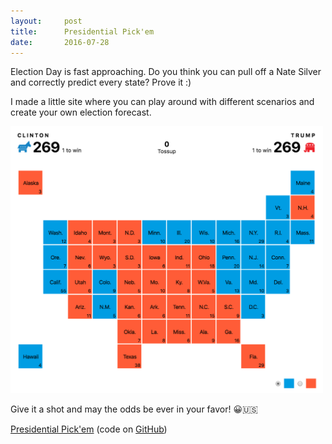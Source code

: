 ```yaml
---
layout:     post
title:      Presidential Pick'em
date:       2016-07-28
---
```


Election Day is fast approaching. Do you think you can pull off a Nate Silver
and correctly predict every state? Prove it :)

I made a little site where you can play around with different scenarios and
create your own election forecast.

<div class="py2">
  <a class="inline-block" href="https://brendansudol.github.io/electoral-map-viz/">
    <img class="p1 border-box border" src="/assets/img/writing/prez-pickem.png" width="500">
  </a>
</div>

Give it a shot and may the odds be ever in your favor! 😀🇺🇸

[Presidential Pick'em](https://brendansudol.github.io/electoral-map-viz/) (code on
[GitHub](https://github.com/brendansudol/electoral-map-viz))
